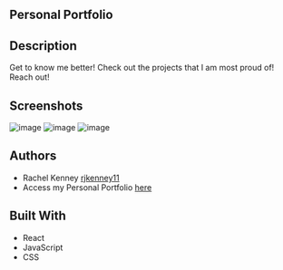 ## Personal Portfolio

## Description
   Get to know me better!
   Check out the projects that I am most proud of!
   Reach out!
 
## Screenshots
![image](https://user-images.githubusercontent.com/74163812/117557343-d51fee80-b03f-11eb-8f40-ff431aefc783.png)
![image](https://user-images.githubusercontent.com/74163812/117557347-f1239000-b03f-11eb-9fbb-e795dc251e20.png)
![image](https://user-images.githubusercontent.com/74163812/117557354-ff71ac00-b03f-11eb-8bd4-31b7c80c6731.png)

## Authors
<ul>
<li> Rachel Kenney <a href="https://github.com/rjkenney11" target="_blank">rjkenney11</a> </li>
<li> Access my Personal Portfolio <a href="https://rachelkenney-react-portfolio.herokuapp.com/#/">here</a>  </li>
</ul>

## Built With
<ul> 
<li> React</li>
<li> JavaScript </li>
<li> CSS </li>
</ul>

